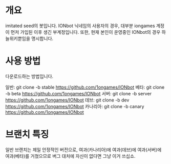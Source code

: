 # 개요
imitated seed의 봇입니다. IONbot 닉네임의 사용자의 경우, 대부분 iongames 계정이 먼저 가입된 이후 생긴 부계정입니다. 또한, 현재 본인이 운영중인 IONbot의 경우 하늘위키뿐임을 명시합니다.
# 사용 방법
다운로드하는 방법입니다.

 일반: git clone -b stable https://github.com/1ongames/IONbot
 베타: git clone -b beta https://github.com/1ongames/IONbot
 서버: git clone -b server https://github.com/1ongames/IONbot
 데브: git clone -b dev https://github.com/1ongames/IONbot
 카나리아: git clone -b canary https://github.com/1ongames/IONbot
 
# 브랜치 특징
일반 브랜치는 제일 안정적인 버전으로, 여과(카나리아)에 여과(데브)에 여과(서버)에 여과(베타)를 거쳤으므로 버그 대처에 자신이 없다면 그냥 이거 쓰십쇼.

